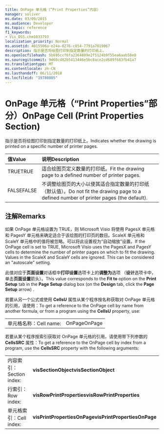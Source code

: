 ```yaml
---
title: OnPage 单元格（“Print Properties”内容）
manager: soliver
ms.date: 03/09/2015
ms.audience: Developer
ms.topic: reference
f1_keywords:
- Vis_DSS.chm1033793
localization_priority: Normal
ms.assetid: 4015506a-e24a-0276-c854-7791a7019067
description: 指示是否将绘图打印到指定数量的打印纸上。
ms.openlocfilehash: 5b695ccf6fa2364809e2f5124b9f55ea6aab50e0
ms.sourcegitcommit: 9d60cd82b5413446e5bc8ace2cd689f683fb41a7
ms.translationtype: MT
ms.contentlocale: zh-CN
ms.lasthandoff: 06/11/2018
ms.locfileid: "19780805"
---
```

# <a name="onpage-cell-print-properties-section"></a><span data-ttu-id="cbe37-103">OnPage 单元格（“Print Properties”部分）</span><span class="sxs-lookup"><span data-stu-id="cbe37-103">OnPage Cell (Print Properties Section)</span></span>

<span data-ttu-id="cbe37-104">指示是否将绘图打印到指定数量的打印纸上。</span><span class="sxs-lookup"><span data-stu-id="cbe37-104">Indicates whether the drawing is printed on a specific number of printer pages.</span></span> 
  
|<span data-ttu-id="cbe37-105">**值**</span><span class="sxs-lookup"><span data-stu-id="cbe37-105">**Value**</span></span>|<span data-ttu-id="cbe37-106">**说明**</span><span class="sxs-lookup"><span data-stu-id="cbe37-106">**Description**</span></span>|
|:-----|:-----|
|<span data-ttu-id="cbe37-107">TRUE</span><span class="sxs-lookup"><span data-stu-id="cbe37-107">TRUE</span></span>  <br/> |<span data-ttu-id="cbe37-108">适合绘图页定义数量的打印纸。</span><span class="sxs-lookup"><span data-stu-id="cbe37-108">Fit the drawing page to a defined number of printer pages.</span></span>  <br/> |
|<span data-ttu-id="cbe37-109">FALSE</span><span class="sxs-lookup"><span data-stu-id="cbe37-109">FALSE</span></span>  <br/> |<span data-ttu-id="cbe37-110">不调整绘图页的大小以使其适合指定数量的打印纸（默认值）。</span><span class="sxs-lookup"><span data-stu-id="cbe37-110">Do not fit the drawing page to a defined number of printer pages (the default).</span></span>  <br/> |
   
## <a name="remarks"></a><span data-ttu-id="cbe37-111">注解</span><span class="sxs-lookup"><span data-stu-id="cbe37-111">Remarks</span></span>

<span data-ttu-id="cbe37-p101">如果 OnPage 单元格设置为 TRUE，则 Microsoft Visio 将使用 PagesX 单元格和 PagesY 单元格来确定适合于该绘图的打印页的数目。ScaleX 单元格和 ScaleY 单元格中的值将被忽略。可以将此设置视为“自动缩放”设置。</span><span class="sxs-lookup"><span data-stu-id="cbe37-p101">If the OnPage cell is set to TRUE, Microsoft Visio uses the PagesX and PagesY cells to determine the number of printer pages on which to fit the drawing. Values in the ScaleX and ScaleY cells are ignored. This can be considered an "autoscale" setting.</span></span>
  
<span data-ttu-id="cbe37-115">此值对应于**页面设置**对话框中**打印设置**选项卡上的**调整为**选项 （**设计**选项卡中，单击**页面设置**箭头）。</span><span class="sxs-lookup"><span data-stu-id="cbe37-115">This value corresponds to the **Fit to** option on the **Print Setup** tab in the **Page Setup** dialog box (on the **Design** tab, click the **Page Setup** arrow) .</span></span> 
  
<span data-ttu-id="cbe37-116">若要从另一个公式或使用 **CellsU** 属性从某个程序按名称获取对 OnPage 单元格的引用，请使用：</span><span class="sxs-lookup"><span data-stu-id="cbe37-116">To get a reference to the OnPage cell by name from another formula, or from a program using the **CellsU** property, use:</span></span> 
  
|||
|:-----|:-----|
|<span data-ttu-id="cbe37-117">单元格名称：</span><span class="sxs-lookup"><span data-stu-id="cbe37-117">Cell name:</span></span>  <br/> |<span data-ttu-id="cbe37-118">OnPage</span><span class="sxs-lookup"><span data-stu-id="cbe37-118">OnPage</span></span>  <br/> |
   
<span data-ttu-id="cbe37-119">若要从某个程序按索引获取对 OnPage 单元格的引用，请使用带下列参数的 **CellsSRC** 属性：</span><span class="sxs-lookup"><span data-stu-id="cbe37-119">To get a reference to the OnPage cell by index from a program, use the **CellsSRC** property with the following arguments:</span></span> 
  
|||
|:-----|:-----|
|<span data-ttu-id="cbe37-120">内容索引：</span><span class="sxs-lookup"><span data-stu-id="cbe37-120">Section index:</span></span>  <br/> |<span data-ttu-id="cbe37-121">**visSectionObject**</span><span class="sxs-lookup"><span data-stu-id="cbe37-121">**visSectionObject**</span></span> <br/> |
|<span data-ttu-id="cbe37-122">行索引：</span><span class="sxs-lookup"><span data-stu-id="cbe37-122">Row index:</span></span>  <br/> |<span data-ttu-id="cbe37-123">**visRowPrintProperties**</span><span class="sxs-lookup"><span data-stu-id="cbe37-123">**visRowPrintProperties**</span></span> <br/> |
|<span data-ttu-id="cbe37-124">单元格索引：</span><span class="sxs-lookup"><span data-stu-id="cbe37-124">Cell index:</span></span>  <br/> |<span data-ttu-id="cbe37-125">**visPrintPropertiesOnPage**</span><span class="sxs-lookup"><span data-stu-id="cbe37-125">**visPrintPropertiesOnPage**</span></span> <br/> |
   

